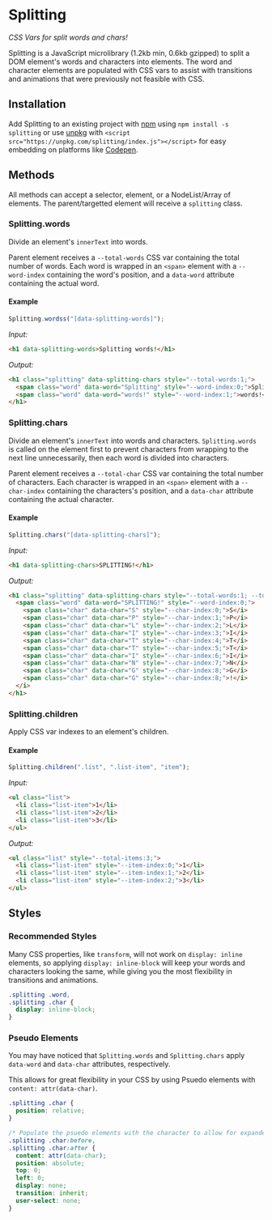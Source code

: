 # Splitting

_CSS Vars for split words and chars!_

Splitting is a JavaScript microlibrary (1.2kb min, 0.6kb gzipped) to split a DOM element's words and characters into elements. The word and character elements are populated with CSS vars to assist with transitions and animations that were previously not feasible with CSS.

## Installation

Add Splitting to an existing project with [npm](https://npmjs.org) using `npm install -s splitting` or use [unpkg](https://unpkg.com) with `<script src="https://unpkg.com/splitting/index.js"></script>` for easy embedding on platforms like [Codepen](https://codepen.io).

## Methods

All methods can accept a selector, element, or a NodeList/Array of elements. The parent/targetted element will receive a `splitting` class.

### Splitting.words

Divide an element's `innerText` into words.

Parent element receives a `--total-words` CSS var containing the total number of words. Each word is wrapped in an `<span>` element with a `--word-index` containing the word's position, and a `data-word` attribute containing the actual word.

#### Example

```js
Splitting.wordss("[data-splitting-words]");
```

_Input:_

```html
<h1 data-splitting-words>Splitting words!</h1>
```

_Output:_

```html
<h1 class="splitting" data-splitting-chars style="--total-words:1;">
  <span class="word" data-word="Splitting" style="--word-index:0;">Splitting</i>
  <span class="word" data-word="words!" style="--word-index:1;">words!</i>
</h1>
```

### Splitting.chars

Divide an element's `innerText` into words and characters. `Splitting.words` is called on the element first to prevent characters from wrapping to the next line unnecessarily, then each word is divided into characters.

Parent element receives a `--total-char` CSS var containing the total number of characters. Each character is wrapped in an `<span>` element with a `--char-index` containing the characters's position, and a `data-char` attribute containing the actual character.

#### Example

```js
Splitting.chars("[data-splitting-chars]");
```

_Input:_

```html
<h1 data-splitting-chars>SPLITTING!</h1>
```

_Output:_

```html
<h1 class="splitting" data-splitting-chars style="--total-words:1; --total-chars:9;">
  <span class="word" data-word="SPLITTING!" style="--word-index:0;">
    <span class="char" data-char="S" style="--char-index:0;">S</i>
    <span class="char" data-char="P" style="--char-index:1;">P</i>
    <span class="char" data-char="L" style="--char-index:2;">L</i>
    <span class="char" data-char="I" style="--char-index:3;">I</i>
    <span class="char" data-char="T" style="--char-index:4;">T</i>
    <span class="char" data-char="T" style="--char-index:5;">T</i>
    <span class="char" data-char="I" style="--char-index:6;">I</i>
    <span class="char" data-char="N" style="--char-index:7;">N</i>
    <span class="char" data-char="G" style="--char-index:8;">G</i>
    <span class="char" data-char="G" style="--char-index:8;">!</i>
  </i>
</h1>
```

### Splitting.children

Apply CSS var indexes to an element's children.

#### Example

```js
Splitting.children(".list", ".list-item", "item");
```

_Input:_

```html
<ul class="list">
  <li class="list-item">1</li>
  <li class="list-item">2</li>
  <li class="list-item">3</li>
</ul>
```

_Output:_

```html
<ul class="list" style="--total-items:3;">
  <li class="list-item" style="--item-index:0;">1</li>
  <li class="list-item" style="--item-index:1;">2</li>
  <li class="list-item" style="--item-index:2;">3</li>
</ul>
```

## Styles

### Recommended Styles

Many CSS properties, like `transform`, will not work on `display: inline` elements, so applying `display: inline-block` will keep your words and characters looking the same, while giving you the most flexibility in transitions and animations.

```css
.splitting .word,
.splitting .char {
  display: inline-block;
}
```

### Pseudo Elements

You may have noticed that `Splitting.words` and `Splitting.chars` apply `data-word` and `data-char` attributes, respectively.

This allows for great flexibility in your CSS by using Psuedo elements with `content: attr(data-char)`.

```css
.splitting .char {
  position: relative;
}

/* Populate the psuedo elements with the character to allow for expanded effects */
.splitting .char:before,
.splitting .char:after {
  content: attr(data-char);
  position: absolute;
  top: 0;
  left: 0;
  display: none;
  transition: inherit;
  user-select: none;
}
```
